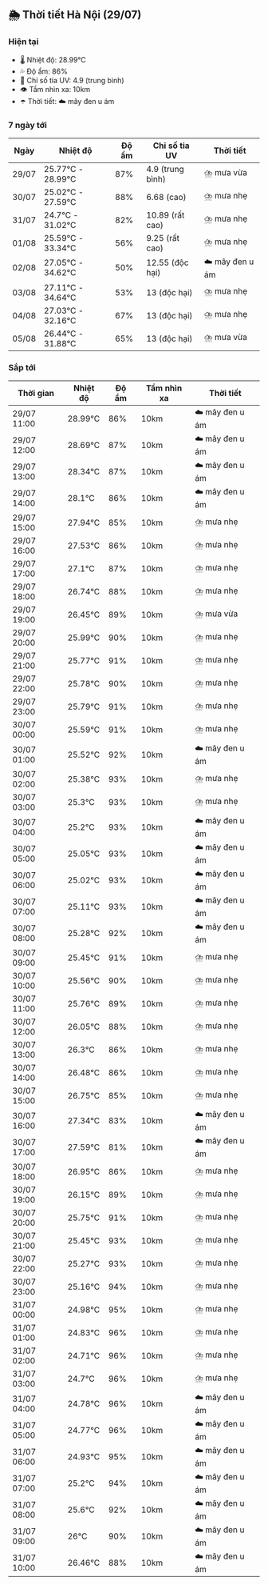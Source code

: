 ## 🌦️ Thời tiết Hà Nội (29/07)

### Hiện tại

- 🌡️ Nhiệt độ: 28.99℃
- 💦 Độ ẩm: 86%
- 🌟 Chỉ số tia UV: 4.9 (trung bình)
- 👁️ Tầm nhìn xa: 10km
- ☂️ Thời tiết: ☁️ mây đen u ám

### 7 ngày tới

| Ngày | Nhiệt độ | Độ ẩm | Chỉ số tia UV | Thời tiết |
| --- | --- | --- | --- | --- |
| 29/07 | 25.77℃ - 28.99℃ | 87% | 4.9 (trung bình) | ⛈️ mưa vừa |
| 30/07 | 25.02℃ - 27.59℃ | 88% | 6.68 (cao) | ⛈️ mưa nhẹ |
| 31/07 | 24.7℃ - 31.02℃ | 82% | 10.89 (rất cao) | ⛈️ mưa nhẹ |
| 01/08 | 25.59℃ - 33.34℃ | 56% | 9.25 (rất cao) | ⛈️ mưa nhẹ |
| 02/08 | 27.05℃ - 34.62℃ | 50% | 12.55 (độc hại) | ☁️ mây đen u ám |
| 03/08 | 27.11℃ - 34.64℃ | 53% | 13 (độc hại) | ⛈️ mưa nhẹ |
| 04/08 | 27.03℃ - 32.16℃ | 67% | 13 (độc hại) | ⛈️ mưa nhẹ |
| 05/08 | 26.44℃ - 31.88℃ | 65% | 13 (độc hại) | ⛈️ mưa vừa |

### Sắp tới

| Thời gian | Nhiệt độ | Độ ẩm | Tầm nhìn xa | Thời tiết |
| --- | --- | --- | --- | --- |
| 29/07 11:00 | 28.99℃ | 86% | 10km | ☁️ mây đen u ám |
| 29/07 12:00 | 28.69℃ | 87% | 10km | ☁️ mây đen u ám |
| 29/07 13:00 | 28.34℃ | 87% | 10km | ☁️ mây đen u ám |
| 29/07 14:00 | 28.1℃ | 86% | 10km | ☁️ mây đen u ám |
| 29/07 15:00 | 27.94℃ | 85% | 10km | ⛈️ mưa nhẹ |
| 29/07 16:00 | 27.53℃ | 86% | 10km | ⛈️ mưa nhẹ |
| 29/07 17:00 | 27.1℃ | 87% | 10km | ⛈️ mưa nhẹ |
| 29/07 18:00 | 26.74℃ | 88% | 10km | ⛈️ mưa nhẹ |
| 29/07 19:00 | 26.45℃ | 89% | 10km | ⛈️ mưa vừa |
| 29/07 20:00 | 25.99℃ | 90% | 10km | ⛈️ mưa nhẹ |
| 29/07 21:00 | 25.77℃ | 91% | 10km | ⛈️ mưa nhẹ |
| 29/07 22:00 | 25.78℃ | 90% | 10km | ⛈️ mưa nhẹ |
| 29/07 23:00 | 25.79℃ | 91% | 10km | ⛈️ mưa nhẹ |
| 30/07 00:00 | 25.59℃ | 91% | 10km | ⛈️ mưa nhẹ |
| 30/07 01:00 | 25.52℃ | 92% | 10km | ☁️ mây đen u ám |
| 30/07 02:00 | 25.38℃ | 93% | 10km | ⛈️ mưa nhẹ |
| 30/07 03:00 | 25.3℃ | 93% | 10km | ⛈️ mưa nhẹ |
| 30/07 04:00 | 25.2℃ | 93% | 10km | ☁️ mây đen u ám |
| 30/07 05:00 | 25.05℃ | 93% | 10km | ☁️ mây đen u ám |
| 30/07 06:00 | 25.02℃ | 93% | 10km | ☁️ mây đen u ám |
| 30/07 07:00 | 25.11℃ | 93% | 10km | ☁️ mây đen u ám |
| 30/07 08:00 | 25.28℃ | 92% | 10km | ☁️ mây đen u ám |
| 30/07 09:00 | 25.45℃ | 91% | 10km | ⛈️ mưa nhẹ |
| 30/07 10:00 | 25.56℃ | 90% | 10km | ⛈️ mưa nhẹ |
| 30/07 11:00 | 25.76℃ | 89% | 10km | ⛈️ mưa nhẹ |
| 30/07 12:00 | 26.05℃ | 88% | 10km | ⛈️ mưa nhẹ |
| 30/07 13:00 | 26.3℃ | 86% | 10km | ⛈️ mưa nhẹ |
| 30/07 14:00 | 26.48℃ | 86% | 10km | ⛈️ mưa nhẹ |
| 30/07 15:00 | 26.75℃ | 85% | 10km | ⛈️ mưa nhẹ |
| 30/07 16:00 | 27.34℃ | 83% | 10km | ☁️ mây đen u ám |
| 30/07 17:00 | 27.59℃ | 81% | 10km | ☁️ mây đen u ám |
| 30/07 18:00 | 26.95℃ | 86% | 10km | ⛈️ mưa nhẹ |
| 30/07 19:00 | 26.15℃ | 89% | 10km | ⛈️ mưa nhẹ |
| 30/07 20:00 | 25.75℃ | 91% | 10km | ⛈️ mưa nhẹ |
| 30/07 21:00 | 25.45℃ | 93% | 10km | ⛈️ mưa nhẹ |
| 30/07 22:00 | 25.27℃ | 93% | 10km | ⛈️ mưa nhẹ |
| 30/07 23:00 | 25.16℃ | 94% | 10km | ⛈️ mưa nhẹ |
| 31/07 00:00 | 24.98℃ | 95% | 10km | ⛈️ mưa nhẹ |
| 31/07 01:00 | 24.83℃ | 96% | 10km | ⛈️ mưa nhẹ |
| 31/07 02:00 | 24.71℃ | 96% | 10km | ⛈️ mưa nhẹ |
| 31/07 03:00 | 24.7℃ | 96% | 10km | ⛈️ mưa nhẹ |
| 31/07 04:00 | 24.78℃ | 96% | 10km | ☁️ mây đen u ám |
| 31/07 05:00 | 24.77℃ | 96% | 10km | ☁️ mây đen u ám |
| 31/07 06:00 | 24.93℃ | 95% | 10km | ☁️ mây đen u ám |
| 31/07 07:00 | 25.2℃ | 94% | 10km | ☁️ mây đen u ám |
| 31/07 08:00 | 25.6℃ | 92% | 10km | ☁️ mây đen u ám |
| 31/07 09:00 | 26℃ | 90% | 10km | ☁️ mây đen u ám |
| 31/07 10:00 | 26.46℃ | 88% | 10km | ☁️ mây đen u ám |
